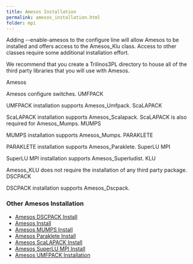 ```yaml
---
title: Amesos Installation
permalink: amesos_installation.html
folder: mpi
---
```


Adding --enable-amesos to the configure line will allow Amesos to be installed and offers access to the Amesos_Klu class. Access to other classes require some additional installation effort.

We recommend that you create a Trilinos3PL directory to house all of the third party libraries that you will use with Amesos.

Amesos

Amesos configure switches.
UMFPACK

UMFPACK installation supports Amesos_Umfpack.
ScaLAPACK

ScaLAPACK installation supports Amesos_Scalapack. ScaLAPACK is also required for Amesos_Mumps.
MUMPS

MUMPS installation supports Amesos_Mumps.
PARAKLETE

PARAKLETE installation supports Amesos_Paraklete.
SuperLU MPI

SuperLU MPI installation supports Amesos_Superludist.
KLU

Amesos_KLU does not require the installation of any third party package.
DSCPACK

DSCPACK installation supports Amesos_Dscpack.      


### Other Amesos Installation

* [Amesos DSCPACK Install](amesos-dscpack-install.html)
* [Amesos Install](amesos_install.html) 
* [Amesos MUMPS Install](amesos-mumps-install.html)
* [Amesos Paraklete Install](amesos-paraklete-install) 
* [Amesos ScaLAPACK Install](amesos-scalapack-install.html) 
* [Amesos SuperLU MPI Install](amesos-superlu-mpi-install.html) 
* [Amesos UMFPACK Installation](amesos-umfpack-installation.html) 
